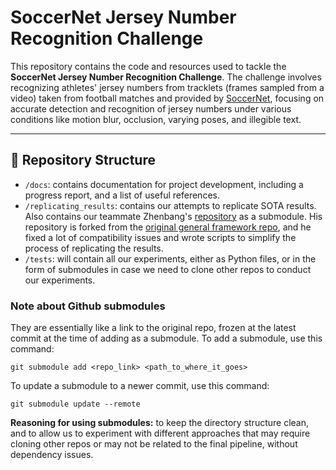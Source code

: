# SoccerNet Jersey Number Recognition Challenge  

This repository contains the code and resources used to tackle the **SoccerNet Jersey Number Recognition Challenge**. The challenge involves recognizing athletes' jersey numbers from tracklets (frames sampled from a video) taken from football matches and provided by [SoccerNet](https://github.com/SoccerNet/sn-jersey), focusing on accurate detection and recognition of jersey numbers under various conditions like motion blur, occlusion, varying poses, and illegible text.

---

## 📁 Repository Structure  

- `/docs`: contains documentation for project development, including a progress report, and a list of useful references.
- `/replicating_results`: contains our attempts to replicate SOTA results. Also contains our teammate Zhenbang's [repository](https://github.com/m-iDev-0792/jersey-number-pipeline) as a submodule. His repository is forked from the [original general framework repo](https://github.com/mkoshkina/jersey-number-pipeline), and he fixed a lot of compatibility issues and wrote scripts to simplify the process of replicating the results.
- `/tests`: will contain all our experiments, either as Python files, or in the form of submodules in case we need to clone other repos to conduct our experiments.

### Note about Github submodules

They are essentially like a link to the original repo, frozen at the latest commit at the time of adding as a submodule. To add a submodule, use this command:

`git submodule add <repo_link> <path_to_where_it_goes>`

To update a submodule to a newer commit, use this command:

`git submodule update --remote`

**Reasoning for using submodules:** to keep the directory structure clean, and to allow us to experiment with different approaches that may require cloning other repos or may not be related to the final pipeline, without dependency issues.
